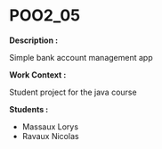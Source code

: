 # POO2_05

__Description :__

Simple bank account management app

__Work Context  :__

Student project for the java course

__Students :__

- Massaux Lorys
- Ravaux Nicolas
